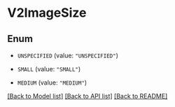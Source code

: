 # V2ImageSize

## Enum


* `UNSPECIFIED` (value: `"UNSPECIFIED"`)

* `SMALL` (value: `"SMALL"`)

* `MEDIUM` (value: `"MEDIUM"`)


[[Back to Model list]](../README.md#documentation-for-models) [[Back to API list]](../README.md#documentation-for-api-endpoints) [[Back to README]](../README.md)


